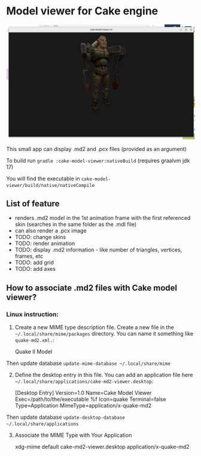 # Model viewer for Cake engine

![screenshot](cake-model-viewer-screenshot.png)

This small app can display .md2 and .pcx files (provided as an argument)

To build run `gradle :cake-model-viewer:nativeBuild` (requires graalvm jdk 17)

You will find the executable in `cake-model-viewer/build/native/nativeCompile`

## List of feature
 - renders .md2 model in the 1st animation frame with the first referenced skin (searches in the same folder as the .mdl file)
 - can also render a .pcx image
 - TODO: change skins
 - TODO: render animation
 - TODO: display .md2 information - like number of triangles, vertices, frames, etc
 - TODO: add grid
 - TODO: add axes

## How to associate .md2 files with Cake model viewer?

### Linux instruction:

1. Create a new MIME type description file.
   Create a new file in the `~/.local/share/mime/packages` directory. 
   You can name it something like `quake-md2.xml.`:


    <?xml version="1.0" encoding="UTF-8"?>
    <mime-info xmlns="http://www.freedesktop.org/standards/shared-mime-info">
      <mime-type type="application/x-quake-md2">
        <comment>Quake II Model</comment>
        <glob pattern="*.md2"/>
      </mime-type>
    </mime-info>

Then update database `update-mime-database ~/.local/share/mime`

2. Define the desktop entry in this file.
You can add an application file here `~/.local/share/applications/cake-md2-viewer.desktop`:
    

    [Desktop Entry]
    Version=1.0
    Name=Cake Model Viewer
    Exec=/path/to/the/executable %f
    Icon=quake
    Terminal=false
    Type=Application
    MimeType=application/x-quake-md2
    
Then update database `update-desktop-database ~/.local/share/applications`

3. Associate the MIME Type with Your Application


    xdg-mime default cake-md2-viewer.desktop application/x-quake-md2

